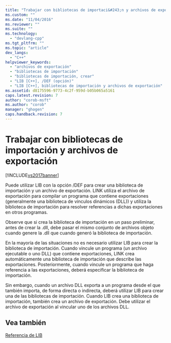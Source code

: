 ```yaml
---
title: "Trabajar con bibliotecas de importaci&#243;n y archivos de exportaci&#243;n | Microsoft Docs"
ms.custom: ""
ms.date: "11/04/2016"
ms.reviewer: ""
ms.suite: ""
ms.technology: 
  - "devlang-cpp"
ms.tgt_pltfrm: ""
ms.topic: "article"
dev_langs: 
  - "C++"
helpviewer_keywords: 
  - "archivos de exportación"
  - "bibliotecas de importación"
  - "bibliotecas de importación, crear"
  - "LIB [C++], /DEF (opción)"
  - "LIB [C++], bibliotecas de importación y archivos de exportación"
ms.assetid: d8175596-9773-4c2f-959d-b05b065a5161
caps.latest.revision: 7
author: "corob-msft"
ms.author: "corob"
manager: "ghogen"
caps.handback.revision: 7
---
```

# Trabajar con bibliotecas de importaci&#243;n y archivos de exportaci&#243;n
[!INCLUDE[vs2017banner](../../assembler/inline/includes/vs2017banner.md)]

Puede utilizar LIB con la opción \/DEF para crear una biblioteca de importación y un archivo de exportación.  LINK utiliza el archivo de exportación para compilar un programa que contiene exportaciones \(generalmente una biblioteca de vínculos dinámicos \(DLL\)\) y utiliza la biblioteca de importación para resolver referencias a dichas exportaciones en otros programas.  
  
 Observe que si crea la biblioteca de importación en un paso preliminar, antes de crear la .dll, debe pasar el mismo conjunto de archivos objeto cuando genere la .dll que cuando generó la biblioteca de importación.  
  
 En la mayoría de las situaciones no es necesario utilizar LIB para crear la biblioteca de importación.  Cuando vincule un programa \(un archivo ejecutable o uno DLL\) que contiene exportaciones, LINK crea automáticamente una biblioteca de importación que describe las exportaciones.  Posteriormente, cuando vincule un programa que haga referencia a las exportaciones, deberá especificar la biblioteca de importación.  
  
 Sin embargo, cuando un archivo DLL exporta a un programa desde el que también importa, de forma directa o indirecta, deberá utilizar LIB para crear una de las bibliotecas de importación.  Cuando LIB crea una biblioteca de importación, también crea un archivo de exportación.  Debe utilizar el archivo de exportación al vincular uno de los archivos DLL.  
  
## Vea también  
 [Referencia de LIB](../../build/reference/lib-reference.md)